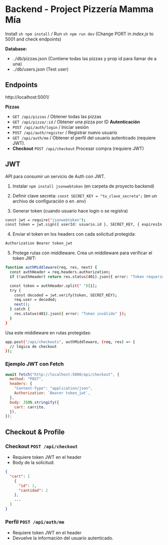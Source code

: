 # Backend - Project Pizzería Mamma Mía

Install ```sh npm install``` / Run ```sh npm run dev```
(Change PORT in *index.js* to 5001 and check endpoints)

**Database:** 
- ../db/pizzas.json (Contiene todas las pizzas y prop id para llamar de a una)
- ../db/users.json (Test user)


## Endpoints
http://localhost:5001/

**Pizzas** 
- ```GET /api/pizzas``` / Obtener todas las pizzas
- ```GET /api/pizza/:id``` / Obtener una pizza por ID
**Autenticación** 
- ```POST /api/auth/login``` / Iniciar sesión
- ```POST /api/auth/register``` / Registrar nuevo usuario
- ```GET /api/auth/me``` / Obtener el perfil del usuario autenticado (requiere JWT).
- **Checkout** ```POST /api/checkout```  Procesar compra (requiere JWT)


## JWT
API para consumir un servicio de Auth con JWT.

1. Instalar ```npm install jsonwebtoken``` 
(en carpeta de proyecto backend)

2. Definir clave secreta: ```const SECRET_KEY = "tu_clave_secreta";``` 
(en un archivo de configuración o en .env)

3. Generar token (cuando usuario hace login o se registra)
```sh 
const jwt = require("jsonwebtoken");
const token = jwt.sign({ userId: usuario.id }, SECRET_KEY, { expiresIn: "1h" });";
```

4. Enviar el token en los headers con cada solicitud protegida:
```sh
Authorization Bearer token_jwt
```
5. Protege rutas con middleware. Crea un middleware para verificar el token JWT:
```sh
function authMiddleware(req, res, next) {
  const authHeader = req.headers.authorization;
  if (!authHeader) return res.status(401).json({ error: "Token requerido" });

  const token = authHeader.split(" ")[1];
  try {
    const decoded = jwt.verify(token, SECRET_KEY);
    req.user = decoded;
    next();
  } catch {
    res.status(401).json({ error: "Token inválido" });
  }
}
```
Usa este middleware en rutas protegidas:
```sh
app.post("/api/checkouts", authMiddleware, (req, res) => {
  // lógica de checkout
});
```

### Ejemplo JWT con Fetch

```js
await fetch("http://localhost:5000/api/checkout", {
  method: "POST",
  headers: {
    "Content-Type": "application/json",
    Authorization: `Bearer token_jwt`,
  },
  body: JSON.stringify({
    cart: carrito,
  }),
});
```


## Checkout & Profile

### Checkout ```POST /api/checkout```
- Requiere token JWT en el header
- Body de la solicitud:
```json
{
  "cart": [
    {
      "id": 1,
      "cantidad": 2
    },
    ...
  ]
}
```

### Perfil ```POST /api/auth/me```
- Requiere token JWT en el header
- Devuelve la información del usuario autenticado.